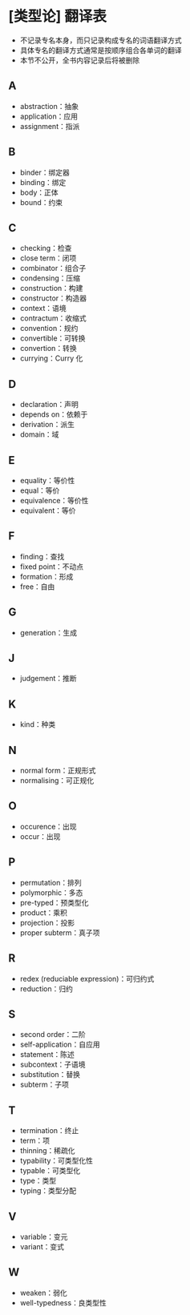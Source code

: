 # [类型论] 翻译表

- 不记录专名本身，而只记录构成专名的词语翻译方式
- 具体专名的翻译方式通常是按顺序组合各单词的翻译
- 本节不公开，全书内容记录后将被删除

## A
- abstraction：抽象
- application：应用
- assignment：指派

## B
- binder：绑定器
- binding：绑定
- body：正体
- bound：约束

## C
- checking：检查
- close term：闭项
- combinator：组合子
- condensing：压缩
- construction：构建
- constructor：构造器
- context：语境
- contractum：收缩式
- convention：规约
- convertible：可转换
- convertion：转换
- currying：$\text{Curry}$ 化

## D
- declaration：声明
- depends on：依赖于
- derivation：派生
- domain：域

## E
- equality：等价性
- equal：等价
- equivalence：等价性
- equivalent：等价

## F
- finding：查找
- fixed point：不动点
- formation：形成
- free：自由

## G
- generation：生成

## J
- judgement：推断

## K
- kind：种类

## N
- normal form：正规形式
- normalising：可正规化

## O
- occurence：出现
- occur：出现

## P
- permutation：排列
- polymorphic：多态
- pre-typed：预类型化
- product：乘积
- projection：投影
- proper subterm：真子项

## R
- redex (reduciable expression)：可归约式
- reduction：归约

## S
- second order：二阶
- self-application：自应用
- statement：陈述
- subcontext：子语境
- substitution：替换
- subterm：子项

## T
- termination：终止
- term：项
- thinning：稀疏化
- typability：可类型化性
- typable：可类型化
- type：类型
- typing：类型分配

## V
- variable：变元
- variant：变式

## W
- weaken：弱化
- well-typedness：良类型性
